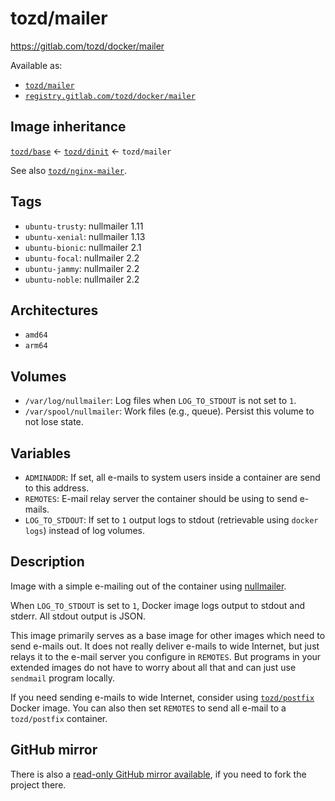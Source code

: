 # tozd/mailer

<https://gitlab.com/tozd/docker/mailer>

Available as:

- [`tozd/mailer`](https://hub.docker.com/r/tozd/mailer)
- [`registry.gitlab.com/tozd/docker/mailer`](https://gitlab.com/tozd/docker/mailer/container_registry)

## Image inheritance

[`tozd/base`](https://gitlab.com/tozd/docker/base) ← [`tozd/dinit`](https://gitlab.com/tozd/docker/dinit) ← `tozd/mailer`

See also [`tozd/nginx-mailer`](https://gitlab.com/tozd/docker/nginx-mailer).

## Tags

- `ubuntu-trusty`: nullmailer 1.11
- `ubuntu-xenial`: nullmailer 1.13
- `ubuntu-bionic`: nullmailer 2.1
- `ubuntu-focal`: nullmailer 2.2
- `ubuntu-jammy`: nullmailer 2.2
- `ubuntu-noble`: nullmailer 2.2

## Architectures

- `amd64`
- `arm64`

## Volumes

- `/var/log/nullmailer`: Log files when `LOG_TO_STDOUT` is not set to `1`.
- `/var/spool/nullmailer`: Work files (e.g., queue). Persist this volume to not lose state.

## Variables

- `ADMINADDR`: If set, all e-mails to system users inside a container are send to this address.
- `REMOTES`: E-mail relay server the container should be using to send e-mails.
- `LOG_TO_STDOUT`: If set to `1` output logs to stdout (retrievable using `docker logs`) instead of log volumes.

## Description

Image with a simple e-mailing out of the container using [nullmailer](http://untroubled.org/nullmailer/).

When `LOG_TO_STDOUT` is set to `1`, Docker image logs output to stdout and stderr. All stdout output is JSON.

This image primarily serves as a base image for other images which need to send e-mails out.
It does not really deliver e-mails to wide Internet, but just relays it to the e-mail server
you configure in `REMOTES`. But programs in your extended images do not have to worry
about all that and can just use `sendmail` program locally.

If you need sending e-mails to wide Internet, consider using [`tozd/postfix`](https://gitlab.com/tozd/docker/postfix)
Docker image. You can also then set `REMOTES` to send all e-mail to a `tozd/postfix` container.

## GitHub mirror

There is also a [read-only GitHub mirror available](https://github.com/tozd/docker-mailer),
if you need to fork the project there.
